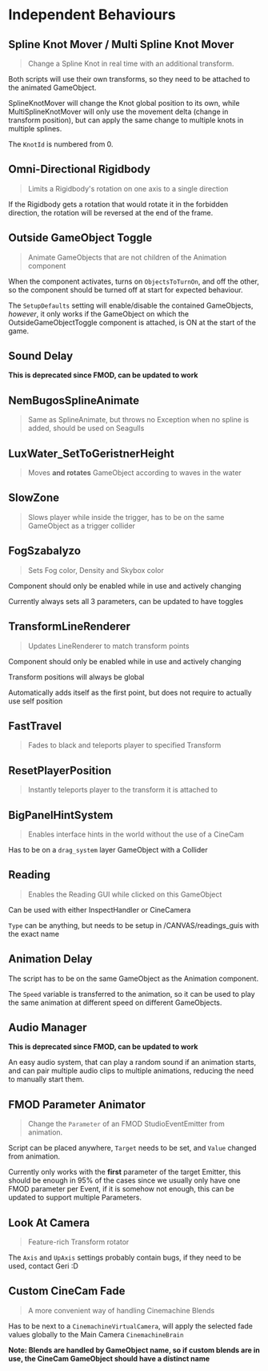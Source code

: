 # Independent Behaviours

## Spline Knot Mover / Multi Spline Knot Mover

> Change a Spline Knot in real time with an additional transform.

Both scripts will use their own transforms, so they need to be attached to the animated GameObject.

SplineKnotMover will change the Knot global position to its own, while MultiSplineKnotMover will only use the movement delta (change in transform position), but can apply the same change to multiple knots in multiple splines.

The `KnotId` is numbered from 0.

## Omni-Directional Rigidbody

> Limits a Rigidbody's rotation on one axis to a single direction

If the Rigidbody gets a rotation that would rotate it in the forbidden direction, the rotation will be reversed at the end of the frame.

## Outside GameObject Toggle

> Animate GameObjects that are not children of the Animation component

When the component activates, turns on `ObjectsToTurnOn`, and off the other, so the component should be turned off at start for expected behaviour.

The `SetupDefaults` setting will enable/disable the contained GameObjects, _however_, it only works if the GameObject on which the OutsideGameObjectToggle component is attached, is ON at the start of the game.

## Sound Delay

**This is deprecated since FMOD, can be updated to work**

## NemBugosSplineAnimate

> Same as SplineAnimate, but throws no Exception when no spline is added, should be used on Seagulls

## LuxWater_SetToGeristnerHeight

> Moves **and rotates** GameObject according to waves in the water

## SlowZone

> Slows player while inside the trigger, has to be on the same GameObject as a trigger collider

## FogSzabalyzo

> Sets Fog color, Density and Skybox color

Component should only be enabled while in use and actively changing

Currently always sets all 3 parameters, can be updated to have toggles

## TransformLineRenderer

> Updates LineRenderer to match transform points

Component should only be enabled while in use and actively changing

Transform positions will always be global

Automatically adds itself as the first point, but does not require to actually use self position

## FastTravel

> Fades to black and teleports player to specified Transform

## ResetPlayerPosition

> Instantly teleports player to the transform it is attached to

## BigPanelHintSystem

> Enables interface hints in the world without the use of a CineCam

Has to be on a `drag_system` layer GameObject with a Collider

## Reading

> Enables the Reading GUI while clicked on this GameObject

Can be used with either InspectHandler or CineCamera

`Type` can be anything, but needs to be setup in /CANVAS/readings_guis with the exact name

## Animation Delay

The script has to be on the same GameObject as the Animation component.

The `Speed` variable is transferred to the animation, so it can be used to play the same animation at different speed on different GameObjects.

## Audio Manager

**This is deprecated since FMOD, can be updated to work**

An easy audio system, that can play a random sound if an animation starts, and can pair multiple audio clips to multiple animations, reducing the need to manually start them.

## FMOD Parameter Animator

> Change the `Parameter` of an FMOD StudioEventEmitter from animation.

Script can be placed anywhere, `Target` needs to be set, and `Value` changed from animation.

Currently only works with the **first** parameter of the target Emitter, this should be enough in 95% of the cases since we usually only have one FMOD parameter per Event, if it is somehow not enough, this can be updated to support multiple Parameters.

## Look At Camera

> Feature-rich Transform rotator

The `Axis` and `UpAxis` settings probably contain bugs, if they need to be used, contact Geri :D

## Custom CineCam Fade

> A more convenient way of handling Cinemachine Blends

Has to be next to a `CinemachineVirtualCamera`, will apply the selected fade values globally to the Main Camera `CinemachineBrain`

**Note: Blends are handled by GameObject name, so if custom blends are in use, the CineCam GameObject should have a distinct name**
